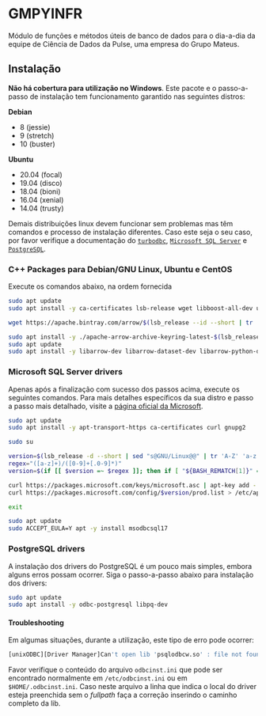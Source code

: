 # GMPYINFR

Módulo de funções e métodos úteis de banco de dados para o dia-a-dia da equipe de Ciência de Dados da Pulse, uma empresa do Grupo Mateus.

## Instalação

**Não há cobertura para utilização no Windows**. Este pacote e o passo-a-passo de instalação tem funcionamento garantido nas seguintes distros:

**Debian**

- 8 (jessie)
- 9 (stretch)
- 10 (buster)

**Ubuntu**

- 20.04 (focal)
- 19.04 (disco)
- 18.04 (bioni)
- 16.04 (xenial)
- 14.04 (trusty)

Demais distribuições linux devem funcionar sem problemas mas têm comandos e processo de instalação diferentes. Caso este seja o seu caso, por favor verifique a documentação do [`turbodbc`](https://turbodbc.readthedocs.io/en/latest/pages/getting_started.html), [`Microsoft SQL Server`](https://docs.microsoft.com/en-us/sql/connect/odbc/linux-mac/installing-the-microsoft-odbc-driver-for-sql-server?view=sql-server-ver15) e [`PostgreSQL`](https://www.postgresql.org/download/linux/).

### C++ Packages para Debian/GNU Linux, Ubuntu e CentOS

Execute os comandos abaixo, na ordem fornecida

```bash
sudo apt update
sudo apt install -y ca-certificates lsb-release wget libboost-all-dev unixodbc-dev python-dev unixodbc

wget https://apache.bintray.com/arrow/$(lsb_release --id --short | tr 'A-Z' 'a-z')/apache-arrow-archive-keyring-latest-$(lsb_release --codename --short).deb

sudo apt install -y ./apache-arrow-archive-keyring-latest-$(lsb_release --codename --short).deb
sudo apt update 
sudo apt install -y libarrow-dev libarrow-dataset-dev libarrow-python-dev
```

### Microsoft SQL Server drivers

Apenas após a finalização com sucesso dos passos acima, execute os seguintes comandos. Para mais detalhes específicos da sua distro e passo a passo mais detalhado, visite a [página oficial da Microsoft](https://docs.microsoft.com/en-us/sql/connect/odbc/linux-mac/installing-the-microsoft-odbc-driver-for-sql-server?view=sql-server-ver15).

```bash
sudo apt update
sudo apt install -y apt-transport-https ca-certificates curl gnupg2

sudo su

version=$(lsb_release -d --short | sed "s@GNU/Linux@@" | tr 'A-Z' 'a-z' | grep -Po '([a-z]+\ *[0-9]+(?:\.[0-9]+)?)' | sed -E "s@\s+@ @" | tr ' ' '/')
regex="([a-z]+)/([0-9]+[.0-9]*)"
version=$(if [[ $version =~ $regex ]]; then if [ "${BASH_REMATCH[1]}" == "debian" ]; then echo "$version" | grep -Po '([a-z]+/[0-9]+)'; else echo "$version"; fi; fi)

curl https://packages.microsoft.com/keys/microsoft.asc | apt-key add -
curl https://packages.microsoft.com/config/$version/prod.list > /etc/apt/sources.list.d/mssql-release.list

exit

sudo apt update
sudo ACCEPT_EULA=Y apt -y install msodbcsql17
```

### PostgreSQL drivers

A instalação dos drivers do PostgreSQL é um pouco mais simples, embora alguns erros possam ocorrer. Siga o passo-a-passo abaixo para instalação dos drivers:

```bash
sudo apt update
sudo apt install -y odbc-postgresql libpq-dev
```

#### Troubleshooting

Em algumas situações, durante a utilização, este tipo de erro pode ocorrer:

```bash
[unixODBC][Driver Manager]Can't open lib 'psqlodbcw.so' : file not found (0) (SQLDriverConnect)
```

Favor verifique o conteúdo do arquivo `odbcinst.ini` que pode ser encontrado normalmente em `/etc/odbcinst.ini` ou em `$HOME/.odbcinst.ini`. Caso neste arquivo a linha que indica o local do driver esteja preenchida sem o *fullpath* faça a correção inserindo o caminho completo da lib.